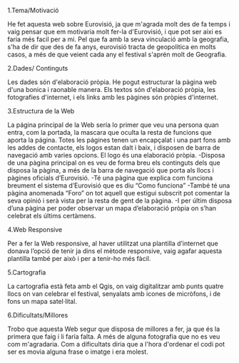 1.Tema/Motivació


He fet aquesta web sobre Eurovisió, ja que m'agrada molt des de fa temps i vaig pensar que em motivaria molt fer-la d'Eurovisió, i que pot ser aixi es faria més facil per a mi. Pel que fa amb la seva vinculació amb la geografia, s'ha de dir que des de fa anys, eurovisió tracta de geopolitica en molts casos, a més de que veient cada any el festival s'aprén molt de Geografia.


2.Dades/ Continguts


Les dades són d'elaboració pròpia. He pogut estructurar la pàgina web d'una bonica i raonable manera. Els textos són d'elaboració pròpia, les fotografies d'internet, i els links amb les pàgines són pròpies d'internet.


3.Estructura de la Web


La página principal de la Web sería lo primer que veu una persona quan entra, com la portada, la mascara que oculta la resta de funcions que aporta la página. Totes les págines tenen un encapçalat i una part fons amb les addes de contacte, els logos estan dalt i baix, i disposen de barra de navegació amb varies opcions. El logo és una elaboració pròpia.
-Disposa de una pàgina principal on es veu de forma breu els continguts dels que disposa la pàgina, a més de la barra de navegació que porta als llocs i pàgines oficials d’Eurovisió.
-Té una pàgina que explica com funciona breument el sistema d’Eurovisió que es diu “Como funciona”
-També té una pàgina anomenada “Foro” on tot aquell que estigui subscrit pot comentar la seva opinió i serà vista per la resta de gent de la pàgina.
-I per últim disposa d’una pàgina per poder observar un mapa d’elaboració pròpia on s’han celebrat els últims certàmens. 


4.Web Responsive


Per a fer la Web responsive, al haver utilitzat una plantilla d’internet que donava l’opció de tenir ja dins el mètode responsive, vaig agafar aquesta plantilla també per això i per a tenir-ho més fàcil.


5.Cartografia


La cartografia està feta amb el Qgis, on vaig digitalitzar amb punts quatre llocs on van celebrar el festival, senyalats amb icones de micròfons, i de fons un mapa satel·lital.


6.Dificultats/Millores


Trobo que aquesta Web segur que disposa de millores a fer, ja que és la primera que faig i li faría falta. A més de alguna fotografia que no es veu com m'agradaria. Com a dificultats diria que a l'hora d'ordenar el codi pot ser es movia alguna frase o imatge i era molest.


